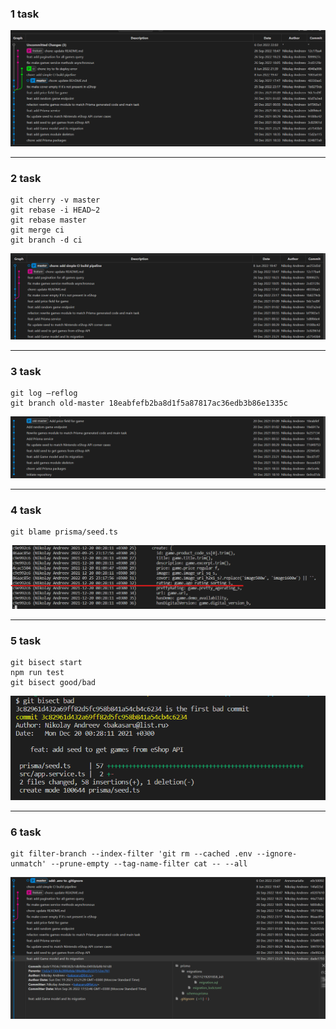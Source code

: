 ### 1 task
![](/docs/img/1.png)


----
### 2 task
```
git cherry -v master 
git rebase -i HEAD~2
git rebase master
git merge ci
git branch -d ci
```
![](/docs/img/2.png)


----
### 3 task
```
git log –reflog
git branch old-master 18eabfefb2ba8d1f5a87817ac36edb3b86e1335c
```
![](/docs/img/3.png)


----
### 4 task
```
git blame prisma/seed.ts
```
![](/docs/img/4.png)


----
### 5 task
```
git bisect start
npm run test
git bisect good/bad
```
![](/docs/img/5.png)


----
### 6 task
```
git filter-branch --index-filter 'git rm --cached .env --ignore-unmatch' --prune-empty --tag-name-filter cat -- --all
```
![](/docs/img/6.png)